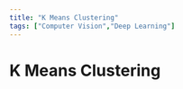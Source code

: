 ```yaml
---
title: "K Means Clustering"
tags: ["Computer Vision","Deep Learning"]
---
```


# K Means Clustering
